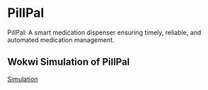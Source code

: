 # PillPal
PillPal: A smart medication dispenser ensuring timely, reliable, and automated medication management.

## Wokwi Simulation of PillPal
[Simulation](https://wokwi.com/projects/405847675750333441)
